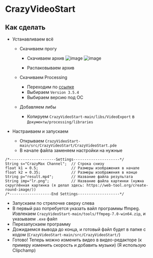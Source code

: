 # CrazyVideoStart

## Как сделать

- Устанавливаем всё
  - Скачиваем прогу
    - Скачиваем архив
  ![image](https://github.com/Crazy-Max-Blog/CrazyVideoStart/assets/127091629/84960b04-0e8d-414f-909c-2aee0c567df2)
  ![image](https://github.com/Crazy-Max-Blog/CrazyVideoStart/assets/127091629/0f6af330-9acc-4bb8-994d-4ce4e6401b43)
  
    - Распаковываем архив
  
  - Скачиваем Processing
    - Переходим по [ссылке](https://processing.org/releases)
    - Выбираем `Version 3.5.4`
    - Выбираем версию под ОС
  
  - Добавляем либы
    - Копируем `CrazyVideoStart-main/libs/VideoExport` в `Документы/processing/libraries`

- Настраиваем и запускаем
  - Открываем `CrazyVideoStart-main/src/CrazyVideoStart/CrazyVideoStart.pde`
  - В начале файла заменяем настройки на нужные
```
/*---------------------Settings---------------------*/
String s="CrazyMax Channel";  // Строка снизу
float k1 = 0.5;               // Размеры изображения в начале
float k2 = 0.35;              // Размеры изображения в конце
String p="result.mp4";        // Название файла результата
String imp="lr.png";          // Название файла картинки (нужна скруглённая картинка (я делал здесь: https://web-tool.org/create-round-image/))
/*-------------------End Settings-------------------*/
```
  - Запускаем по стрелочке сверху слева
  - В первый раз потребуется указать вайл программы ffmpeg. Извлекаем `CrazyVideoStart-main/tools/ffmpeg-7.0-win64.zip`, и указываем `.exe` файл
  - Перезапускаем программу
  - Дожидаемся вывода до конца, и готовый файл будет в папке с кодом (`CrazyVideoStart-main/src/CrazyVideoStart/`)
  - Готово! Теперь можно изменить видео в видео-редакторе (к примеру изменить скорость и добавить музыки) (Я использую Clipchamp)
